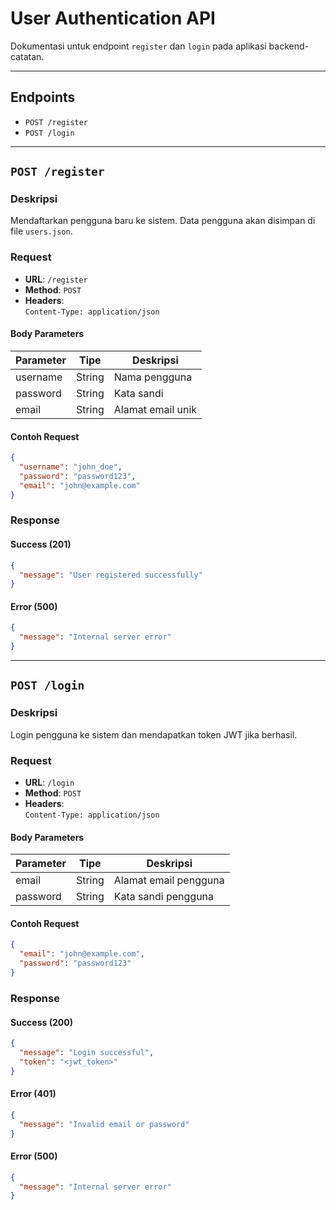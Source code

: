 
#  User Authentication API

Dokumentasi untuk endpoint `register` dan `login` pada aplikasi backend-catatan.

---

##  Endpoints  
- `POST /register`  
- `POST /login`

---

##  `POST /register`

### Deskripsi  
Mendaftarkan pengguna baru ke sistem. Data pengguna akan disimpan di file `users.json`.

### Request  
- **URL**: `/register`  
- **Method**: `POST`  
- **Headers**:  
  `Content-Type: application/json`

#### Body Parameters  
| Parameter | Tipe   | Deskripsi          |
|-----------|--------|--------------------|
| username  | String | Nama pengguna      |
| password  | String | Kata sandi         |
| email     | String | Alamat email unik  |

#### Contoh Request  
```json
{
  "username": "john_doe",
  "password": "password123",
  "email": "john@example.com"
}
```

### Response  
#### Success (201)  
```json
{
  "message": "User registered successfully"
}
```

#### Error (500)  
```json
{
  "message": "Internal server error"
}
```

---

##  `POST /login`

### Deskripsi  
Login pengguna ke sistem dan mendapatkan token JWT jika berhasil.

### Request  
- **URL**: `/login`  
- **Method**: `POST`  
- **Headers**:  
  `Content-Type: application/json`

#### Body Parameters  
| Parameter | Tipe   | Deskripsi           |
|-----------|--------|---------------------|
| email     | String | Alamat email pengguna |
| password  | String | Kata sandi pengguna  |

#### Contoh Request  
```json
{
  "email": "john@example.com",
  "password": "password123"
}
```

### Response  
#### Success (200)  
```json
{
  "message": "Login successful",
  "token": "<jwt_token>"
}
```

#### Error (401)  
```json
{
  "message": "Invalid email or password"
}
```

#### Error (500)  
```json
{
  "message": "Internal server error"
}
```